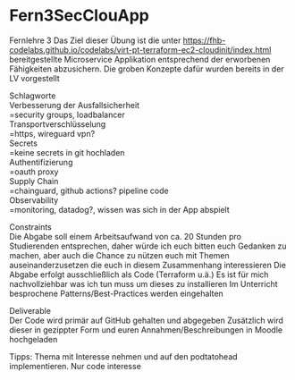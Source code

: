 # Fern3SecClouApp
Fernlehre 3
Das Ziel dieser Übung ist die unter https://fhb-codelabs.github.io/codelabs/virt-pt-terraform-ec2-cloudinit/index.html bereitgestellte Microservice Applikation entsprechend der erworbenen Fähigkeiten abzusichern. Die groben Konzepte dafür wurden bereits in der LV vorgestellt

Schlagworte  
Verbesserung der Ausfallsicherheit  
=security groups, loadbalancer  
Transportverschlüsselung  
=https, wireguard vpn?  
Secrets   
=keine secrets in git hochladen  
Authentifizierung  
=oauth proxy  
Supply Chain   
=chainguard, github actions? pipeline code  
Observability  
=monitoring, datadog?, wissen was sich in der App abspielt  

Constraints  
Die Abgabe soll einem Arbeitsaufwand von ca. 20 Stunden pro Studierenden entsprechen, daher würde ich euch bitten euch Gedanken zu machen, aber auch die Chance zu nützen euch mit Themen auseinanderzusetzen die euch in diesem Zusammenhang interessieren
Die Abgabe erfolgt ausschließlich als Code (Terraform u.ä.)
Es ist für mich nachvollziehbar was ich tun muss um dieses zu installieren
Im Unterricht besprochene Patterns/Best-Practices werden eingehalten

Deliverable  
Der Code wird primär auf GitHub gehalten und abgegeben
Zusätzlich wird dieser in gezippter Form und euren Annahmen/Beschreibungen in Moodle hochgeladen

Tipps:
Thema mit Interesse nehmen und auf den podtatohead implementieren.
Nur code interesse

